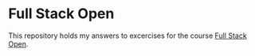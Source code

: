 # Full Stack Open
This repository holds my answers to excercises for the course [Full Stack Open](https://fullstackopen.com/).

